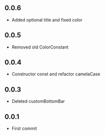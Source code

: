 ## 0.0.6

* Added optional title and fixed color

## 0.0.5

* Removed old ColorConstant

## 0.0.4

* Constructor const and refactor camelaCase

## 0.0.3

* Deleted customBottomBar

## 0.0.1

* First commit
